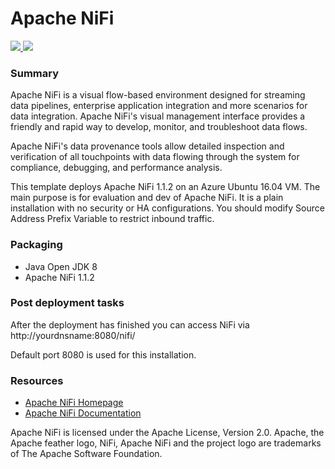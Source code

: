 # Apache NiFi



<a href="https://portal.azure.com/#create/Microsoft.Template/uri/https%3A%2F%2Fraw.githubusercontent.com%2Fhau-mal%2FBigData%2Fmaster%2Fnifi%2Fvm-template%2Fazuredeploy.json" target="_blank">
    <img src="http://azuredeploy.net/deploybutton.png"/>
</a>
<a href="http://armviz.io/#/?load=https%3A%2F%2Fraw.githubusercontent.com%2Fhau-mal%2FBigData%2Fmaster%2Fnifi%2Fvm-template%2Fazuredeploy.json" target="_blank">
    <img src="http://armviz.io/visualizebutton.png"/>
</a>

### Summary
Apache NiFi is a visual flow-based environment designed for streaming data pipelines, enterprise application integration and more scenarios for data integration. Apache NiFi's visual management interface provides a friendly and rapid way to develop, monitor, and troubleshoot data flows.

Apache NiFi's data provenance tools allow detailed inspection and verification of all touchpoints with data flowing through the system for compliance, debugging, and performance analysis.

This template deploys Apache NiFi 1.1.2 on an Azure Ubuntu 16.04 VM. The main purpose is for evaluation and dev of Apache NiFi. It is a plain installation with no security or HA configurations. You should modify Source Address Prefix Variable to restrict inbound traffic. 

### Packaging
* Java Open JDK 8
* Apache NiFi 1.1.2

### Post deployment tasks
After the deployment has finished you can access NiFi via http://yourdnsname:8080/nifi/ 

Default port 8080 is used for this installation.

### Resources
* [Apache NiFi Homepage](https://nifi.apache.org/)
* [Apache NiFi Documentation](https://nifi.apache.org/docs.html)

Apache NiFi is licensed under the Apache License, Version 2.0. Apache, the Apache feather logo, NiFi, Apache NiFi and the project logo are trademarks of The Apache Software Foundation.
